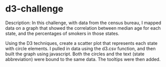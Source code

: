 # d3-challenge

Description:
In this challenge, with data from the census bureau, I mapped data on a graph that showed the correlation between median age for each state, and the percentages of smokers in those states.


Using the D3 techniques, create a scatter plot that represents each state with circle elements. I pulled in data using the d3.csv function, and then built the graph using javascript.  Both the circles and the text (state abbreviation) were bound to the same data.  The tooltips were then added.


